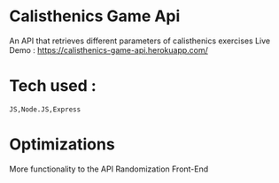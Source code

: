 # Calisthenics Game Api
  
  An API that retrieves different parameters of calisthenics exercises 
  Live Demo : https://calisthenics-game-api.herokuapp.com/
  
# Tech used :
    JS,Node.JS,Express
    
# Optimizations

  More functionality to the API
  Randomization
  Front-End
